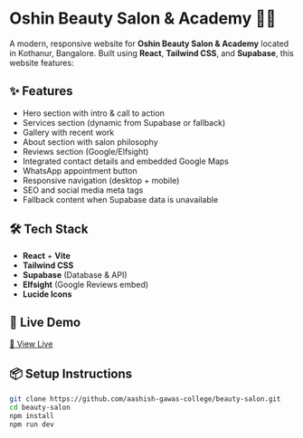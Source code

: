 # Oshin Beauty Salon & Academy 💄🌸

A modern, responsive website for **Oshin Beauty Salon & Academy** located in Kothanur, Bangalore. Built using **React**, **Tailwind CSS**, and **Supabase**, this website features:

## ✨ Features

- Hero section with intro & call to action
- Services section (dynamic from Supabase or fallback)
- Gallery with recent work
- About section with salon philosophy
- Reviews section (Google/Elfsight)
- Integrated contact details and embedded Google Maps
- WhatsApp appointment button
- Responsive navigation (desktop + mobile)
- SEO and social media meta tags
- Fallback content when Supabase data is unavailable

## 🛠️ Tech Stack

- **React** + **Vite**
- **Tailwind CSS**
- **Supabase** (Database & API)
- **Elfsight** (Google Reviews embed)
- **Lucide Icons**

## 📍 Live Demo

[🔗 View Live](https://beauty-salon-flame.vercel.app/)


## 📦 Setup Instructions

```bash
git clone https://github.com/aashish-gawas-college/beauty-salon.git
cd beauty-salon
npm install
npm run dev
